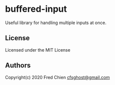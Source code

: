 # buffered-input

Useful library for handling multiple inputs at once.

## License
Licensed under the MIT License

## Authors
Copyright(c) 2020 Fred Chien <cfsghost@gmail.com>
